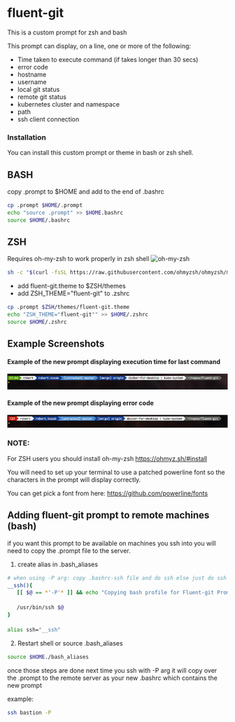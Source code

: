 # fluent-git

This is a custom prompt for zsh and bash

This prompt can display, on a line, one or more of the following:

* Time taken to execute command (if takes longer than 30 secs)
* error code
* hostname
* username
* local git status
* remote git status
* kubernetes cluster and namespace
* path
* ssh client connection


### Installation 

You can install this custom prompt or theme in bash or zsh shell. 

## BASH
copy .prompt to $HOME and add to the end of .bashrc

```bash
cp .prompt $HOME/.prompt
echo "source .prompt" >> $HOME.bashrc
source $HOME/.bashrc
```

## ZSH
Requires oh-my-zsh to work properly in zsh shell 
![oh-my-zsh](https://github.com/ohmyzsh/ohmyzsh/)

```bash
sh -c "$(curl -fsSL https://raw.githubusercontent.com/ohmyzsh/ohmyzsh/master/tools/install.sh)"
```
 
* add fluent-git.theme to $ZSH/themes
* add ZSH_THEME="fluent-git" to .zshrc

```bash    
cp .prompt $ZSH/themes/fluent-git.theme
echo "ZSH_THEME="fluent-git"" >> $HOME/.zshrc
source $HOME/.zshrc
```

## Example Screenshots


#### Example of the new prompt displaying execution time for last command

![Prompt with timer](full.png?raw=true)

#### Example of the new prompt displaying error code

![Example with error](error.png?raw=true)


### NOTE:

For ZSH users you should install oh-my-zsh https://ohmyz.sh/#install

You will need to set up your terminal to use a patched powerline font so the characters in the prompt will display correctly.

You can get pick a font from here: https://github.com/powerline/fonts


## Adding fluent-git prompt to remote machines (bash)

if you want this prompt to be available on machines you ssh into you will need to copy the .prompt file to the server.

1. create alias in .bash_aliases

```bash
# when using -P arg: copy .bashrc-ssh file and do ssh else just do ssh
__ssh(){
   [[ $@ == *'-P'* ]] && echo "Copying bash profile for Fluent-git Prompt" && scp -q -o LogLevel=QUIET $HOME/.prompt $1:/home/$USER/.bashrc
  
   /usr/bin/ssh $@
}

alias ssh="__ssh"
```

2. Restart shell or source .bash_aliases

```bash
source $HOME./bash_aliases
```

once those steps are done next time you ssh with -P arg it will copy over the .prompt to the remote server as your new .bashrc which contains the new prompt

example:

```bash
ssh bastion -P
```
